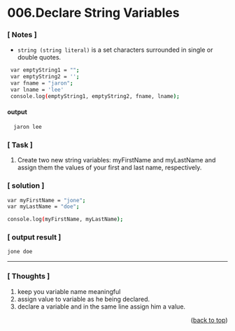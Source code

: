 <a name="topage"></a>

# 006.Declare String Variables

### [ Notes ]
  * `string (string literal)` is a set characters surrounded in single or double quotes.


```sh
 var emptyString1 = "";
 var emptyString2 = '';
 var fname = "jaron";
 var lname = 'lee'
 console.log(emptyString1, emptyString2, fname, lname);

```
#### output
```sh
  jaron lee
```

### [ Task ]
  1. Create two new string variables: myFirstName and myLastName and assign them the values of your first and last name, respectively.

### [ solution ]

```sh
var myFirstName = "jone";
var myLastName = "doe";

console.log(myFirstName, myLastName);
```

### [ output result ]

```sh
jone doe
```

-----

### [ Thoughts ]

  1. keep you variable name meaningful
  2. assign value to variable as he being declared.
  3. declare a variable and in the same line assign him a value.


<p align="right">(<a href="#topage">back to top</a>)</p>
<br/>
<br/>
